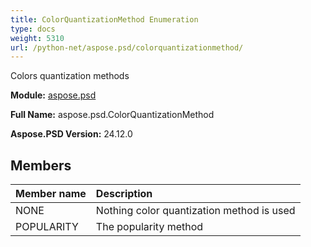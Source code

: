 ```yaml
---
title: ColorQuantizationMethod Enumeration
type: docs
weight: 5310
url: /python-net/aspose.psd/colorquantizationmethod/
---
```


Colors quantization  methods

**Module:** [aspose.psd](/psd/python-net/aspose.psd/)

**Full Name:** aspose.psd.ColorQuantizationMethod

**Aspose.PSD Version:** 24.12.0

## **Members**
| **Member name** | **Description** |
| :- | :- |
| NONE | Nothing color quantization method is used |
| POPULARITY | The popularity method |
